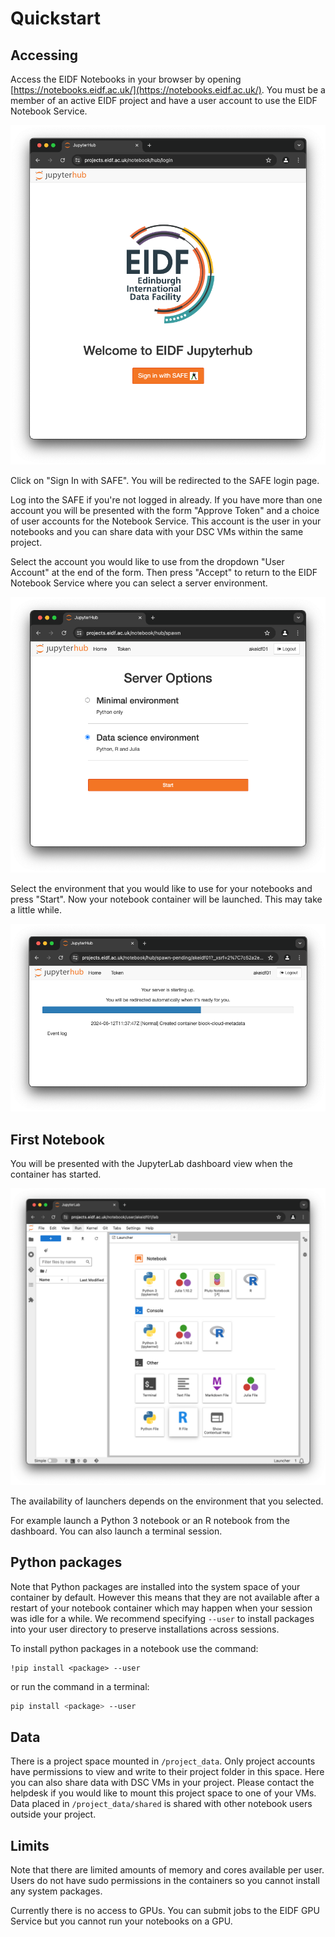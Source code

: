 # Quickstart

## Accessing

Access the EIDF Notebooks in your browser by opening [https://notebooks.eidf.ac.uk/](https://notebooks.eidf.ac.uk/). You must be a member of an active EIDF project and have a user account to use the EIDF Notebook Service.

![JupyterHub Login Page](../../images/access/jupyterhub-login.png)

Click on "Sign In with SAFE". You will be redirected to the SAFE login page.

Log into the SAFE if you're not logged in already.
If you have more than one account you will be presented with the form "Approve Token" and a choice of user accounts for the Notebook Service.
This account is the user in your notebooks and you can share data with your DSC VMs within the same project.

Select the account you would like to use from the dropdown "User Account" at the end of the form. Then press "Accept" to return to the EIDF Notebook Service where you can select a server environment.

![JupyterHub Login Page](../../images/access/jupyterhub-select-server.png)

Select the environment that you would like to use for your notebooks and press "Start". Now your notebook container will be launched. This may take a little while.

![JupyterHub Login Page](../../images/access/jupyterhub-startup.png)

## First Notebook

You will be presented with the JupyterLab dashboard view when the container has started.

![JupyterHub Login Page](../../images/access/jupyterhub-dashboard.png)

The availability of launchers depends on the environment that you selected.

For example launch a Python 3 notebook or an R notebook from the dashboard. You can also launch a terminal session.

## Python packages

Note that Python packages are installed into the system space of your container by default.
However this means that they are not available after a restart of your notebook container which may happen when your session was idle for a while.
We recommend specifying `--user` to install packages into your user directory to preserve installations across sessions.

To install python packages in a notebook use the command:

```jupyter
!pip install <package> --user
```

or run the command in a terminal:

```bash
pip install <package> --user
```

## Data

There is a project space mounted in `/project_data`. Only project accounts have permissions to view and write to their project folder in this space. Here you can also share data with DSC VMs in your project. Please contact the helpdesk if you would like to mount this project space to one of your VMs. Data placed in `/project_data/shared` is shared with other notebook users outside your project.

## Limits

Note that there are limited amounts of memory and cores available per user. Users do not have sudo permissions in the containers so you cannot install any system packages.

Currently there is no access to GPUs. You can submit jobs to the EIDF GPU Service but you cannot run your notebooks on a GPU.
